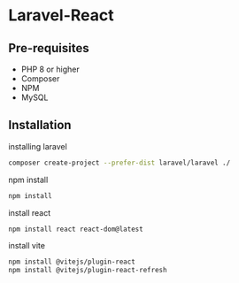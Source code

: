 # Laravel-React

## Pre-requisites
- PHP 8 or higher
- Composer
- NPM
- MySQL

## Installation
installing laravel
```bash
composer create-project --prefer-dist laravel/laravel ./
```

npm install
```bash
npm install
```

install react
```bash
npm install react react-dom@latest
```

install vite
```bash
npm install @vitejs/plugin-react
npm install @vitejs/plugin-react-refresh 
```


